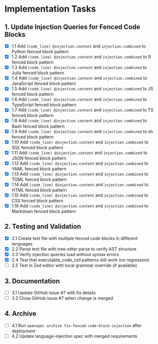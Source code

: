 # Implementation Tasks

## 1. Update Injection Queries for Fenced Code Blocks

- [x] 1.1 Add `(code_line) @injection.content` and `injection.combined` to Python fenced block pattern
- [x] 1.2 Add `(code_line) @injection.content` and `injection.combined` to R fenced block pattern
- [x] 1.3 Add `(code_line) @injection.content` and `injection.combined` to Julia fenced block pattern
- [x] 1.4 Add `(code_line) @injection.content` and `injection.combined` to JavaScript fenced block pattern
- [x] 1.5 Add `(code_line) @injection.content` and `injection.combined` to JS fenced block pattern
- [x] 1.6 Add `(code_line) @injection.content` and `injection.combined` to TypeScript fenced block pattern
- [x] 1.7 Add `(code_line) @injection.content` and `injection.combined` to TS fenced block pattern
- [x] 1.8 Add `(code_line) @injection.content` and `injection.combined` to Bash fenced block pattern
- [x] 1.9 Add `(code_line) @injection.content` and `injection.combined` to sh fenced block pattern
- [x] 1.10 Add `(code_line) @injection.content` and `injection.combined` to SQL fenced block pattern
- [x] 1.11 Add `(code_line) @injection.content` and `injection.combined` to JSON fenced block pattern
- [x] 1.12 Add `(code_line) @injection.content` and `injection.combined` to YAML fenced block pattern
- [x] 1.13 Add `(code_line) @injection.content` and `injection.combined` to TOML fenced block pattern
- [x] 1.14 Add `(code_line) @injection.content` and `injection.combined` to HTML fenced block pattern
- [x] 1.15 Add `(code_line) @injection.content` and `injection.combined` to CSS fenced block pattern
- [x] 1.16 Add `(code_line) @injection.content` and `injection.combined` to Markdown fenced block pattern

## 2. Testing and Validation

- [x] 2.1 Create test file with multiple fenced code blocks in different languages
- [x] 2.2 Parse test file with tree-sitter parse to verify AST structure
- [x] 2.3 Verify injection queries load without syntax errors
- [x] 2.4 Test that executable_code_cell patterns still work (no regression)
- [ ] 2.5 Test in Zed editor with local grammar override (if available)

## 3. Documentation

- [ ] 3.1 Update GitHub issue #7 with fix details
- [ ] 3.2 Close GitHub issue #7 when change is merged

## 4. Archive

- [ ] 4.1 Run `openspec archive fix-fenced-code-block-injection` after deployment
- [ ] 4.2 Update language-injection spec with merged requirements
